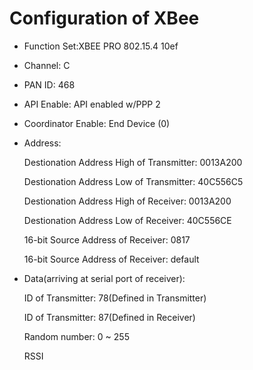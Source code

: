 # Configuration of XBee

* Function Set:XBEE PRO 802.15.4 10ef

* Channel: C

* PAN ID: 468

* API Enable: API enabled w/PPP 2

* Coordinator Enable: End Device (0)

* Address:

  Destionation Address High of Transmitter: 0013A200
  
  Destionation Address Low of Transmitter: 40C556C5
  
  Destionation Address High of Receiver: 0013A200
  
  Destionation Address Low of Receiver: 40C556CE
  
  16-bit Source Address of Receiver: 0817
  
  16-bit Source Address of Receiver: default

* Data(arriving at serial port of receiver):

  ID of Transmitter: 78(Defined in Transmitter)

  ID of Transmitter: 87(Defined in Receiver)

  Random number: 0 ~ 255

  RSSI

